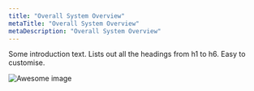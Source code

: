 ```yaml
---
title: "Overall System Overview"
metaTitle: "Overall System Overview"
metaDescription: "Overall System Overview"
---
```


Some introduction text. Lists out all the headings from h1 to h6. Easy to customise.


![Awesome image](../assets/infrastructure.png)
